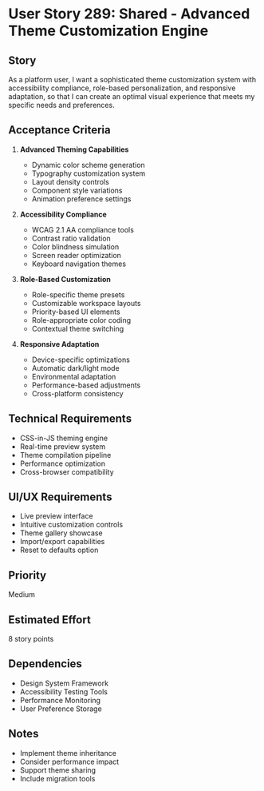 # User Story 289: Shared - Advanced Theme Customization Engine

## Story
As a platform user, I want a sophisticated theme customization system with accessibility compliance, role-based personalization, and responsive adaptation, so that I can create an optimal visual experience that meets my specific needs and preferences.

## Acceptance Criteria
1. **Advanced Theming Capabilities**
   - Dynamic color scheme generation
   - Typography customization system
   - Layout density controls
   - Component style variations
   - Animation preference settings

2. **Accessibility Compliance**
   - WCAG 2.1 AA compliance tools
   - Contrast ratio validation
   - Color blindness simulation
   - Screen reader optimization
   - Keyboard navigation themes

3. **Role-Based Customization**
   - Role-specific theme presets
   - Customizable workspace layouts
   - Priority-based UI elements
   - Role-appropriate color coding
   - Contextual theme switching

4. **Responsive Adaptation**
   - Device-specific optimizations
   - Automatic dark/light mode
   - Environmental adaptation
   - Performance-based adjustments
   - Cross-platform consistency

## Technical Requirements
- CSS-in-JS theming engine
- Real-time preview system
- Theme compilation pipeline
- Performance optimization
- Cross-browser compatibility

## UI/UX Requirements
- Live preview interface
- Intuitive customization controls
- Theme gallery showcase
- Import/export capabilities
- Reset to defaults option

## Priority
Medium

## Estimated Effort
8 story points

## Dependencies
- Design System Framework
- Accessibility Testing Tools
- Performance Monitoring
- User Preference Storage

## Notes
- Implement theme inheritance
- Consider performance impact
- Support theme sharing
- Include migration tools